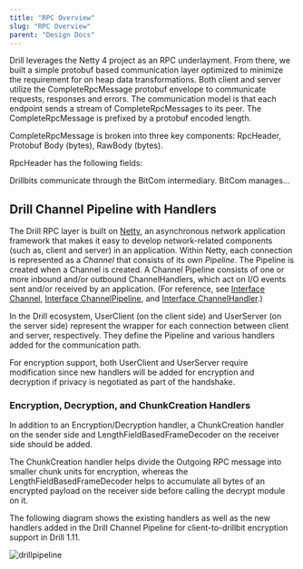 ```yaml
---
title: "RPC Overview"
slug: "RPC Overview"
parent: "Design Docs"
---
```

Drill leverages the Netty 4 project as an RPC underlayment. From there, we
built a simple protobuf based communication layer optimized to minimize the
requirement for on heap data transformations. Both client and server utilize
the CompleteRpcMessage protobuf envelope to communicate requests, responses
and errors. The communication model is that each endpoint sends a stream of
CompleteRpcMessages to its peer. The CompleteRpcMessage is prefixed by a
protobuf encoded length.

CompleteRpcMessage is broken into three key components: RpcHeader, Protobuf
Body (bytes), RawBody (bytes).

RpcHeader has the following fields:

Drillbits communicate through the BitCom intermediary. BitCom manages...

## Drill Channel Pipeline with Handlers
The Drill RPC layer is built on [Netty](http://netty.io/index.html "Netty project"), an asynchronous network application framework that makes it easy to develop network-related components (such as, client and server) in an application. Within Netty, each connection is represented as a *Channel* that consists of its own *Pipeline*. The Pipeline is created when a Channel is created.  A Channel Pipeline consists of one or more inbound and/or outbound ChannelHandlers, which act on I/O events sent and/or received by an application. (For reference, see [Interface Channel](https://netty.io/4.0/api/io/netty/channel/Channel.html "Interface Channel"), [Interface ChannelPipeline](https://netty.io/4.0/api/io/netty/channel/ChannelPipeline.html "Interface ChannelPipeline"), and [Interface ChannelHandler](https://netty.io/4.0/api/io/netty/channel/ChannelHandler.html "Interface ChannelHandler").)

In the Drill ecosystem, UserClient (on the client side) and UserServer (on the server side) represent the wrapper for each connection between client and server, respectively.  They define the Pipeline and various handlers added for the communication path.

For encryption support, both UserClient and UserServer require modification since new handlers will be added for encryption and decryption if privacy is negotiated as part of the handshake.

### Encryption, Decryption, and ChunkCreation Handlers
In addition to an Encryption/Decryption handler, a ChunkCreation handler on the sender side and LengthFieldBasedFrameDecoder on the receiver side should be added.

The ChunkCreation handler helps divide the Outgoing RPC message into smaller chunk units for encryption, whereas the LengthFieldBasedFrameDecoder helps to accumulate all  bytes of an encrypted payload on the receiver side before calling the decrypt module on it.

The following diagram shows the existing handlers as well as the new handlers added in the Drill Channel Pipeline for client-to-drillbit encryption support in Drill 1.11.

![drillpipeline]({{site.baseurl}}/images/docs/drill-channel-pipeline-with-handlers.png)







